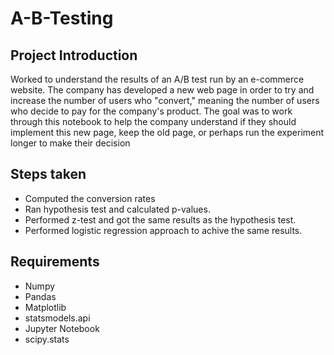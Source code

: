 # A-B-Testing

## Project Introduction
Worked to understand the results of an A/B test run by an e-commerce website. The company has developed a new web page in order to try and increase the number of users who "convert," meaning the number of users who decide to pay for the company's product. The goal was to work through this notebook to help the company understand if they should implement this new page, keep the old page, or perhaps run the experiment longer to make their decision

## Steps taken
* Computed the conversion rates
* Ran hypothesis test and calculated p-values.
* Performed z-test and got the same results as the hypothesis test.
* Performed logistic regression approach to achive the same results.

## Requirements
* Numpy
* Pandas
* Matplotlib
* statsmodels.api
* Jupyter Notebook
* scipy.stats
